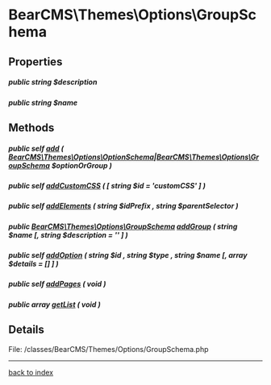 # BearCMS\Themes\Options\GroupSchema

## Properties

##### public string $description

##### public string $name

## Methods

##### public self [add](bearcms.themes.options.groupschema.add.method.md) ( [BearCMS\Themes\Options\OptionSchema](bearcms.themes.options.optionschema.class.md)|[BearCMS\Themes\Options\GroupSchema](bearcms.themes.options.groupschema.class.md) $optionOrGroup )

##### public self [addCustomCSS](bearcms.themes.options.groupschema.addcustomcss.method.md) ( [ string $id = 'customCSS' ] )

##### public self [addElements](bearcms.themes.options.groupschema.addelements.method.md) ( string $idPrefix , string $parentSelector )

##### public [BearCMS\Themes\Options\GroupSchema](bearcms.themes.options.groupschema.class.md) [addGroup](bearcms.themes.options.groupschema.addgroup.method.md) ( string $name [, string $description = '' ] )

##### public self [addOption](bearcms.themes.options.groupschema.addoption.method.md) ( string $id , string $type , string $name [, array $details = [] ] )

##### public self [addPages](bearcms.themes.options.groupschema.addpages.method.md) ( void )

##### public array [getList](bearcms.themes.options.groupschema.getlist.method.md) ( void )

## Details

File: /classes/BearCMS/Themes/Options/GroupSchema.php

---

[back to index](index.md)

